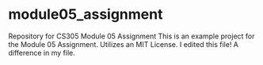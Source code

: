 # module05_assignment
Repository for CS305 Module 05 Assignment
This is an example project for the Module 05 Assignment.
Utilizes an MIT License.
I edited this file!
A difference in my file.
